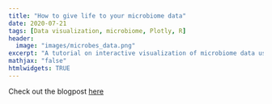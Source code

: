 ```yaml
---
title: "How to give life to your microbiome data"
date: 2020-07-21
tags: [Data visualization, microbiome, Plotly, R]
header:
  image: "images/microbes_data.png"
excerpt: "A tutorial on interactive visualization of microbiome data using Plotly's R library"
mathjax: "false"
htmlwidgets: TRUE
---
```


Check out the blogpost [here](https://medium.com/@ruthschmidt_96022/how-to-give-life-to-your-microbiome-data-using-plotly-r-1892281183cf)

